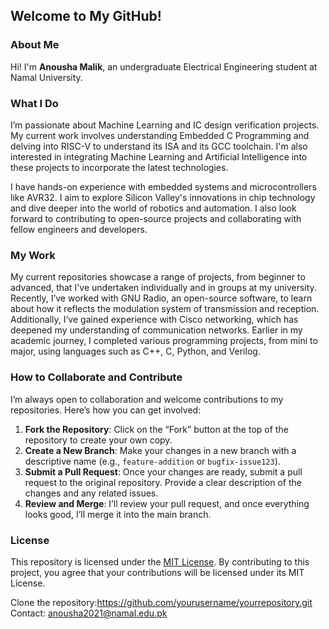 ## Welcome to My GitHub! 

### About Me

Hi! I'm **Anousha Malik**, an undergraduate Electrical Engineering student at Namal University.

### What I Do

I’m passionate about Machine Learning and IC design verification projects. My current work involves understanding Embedded C Programming and delving into RISC-V to understand its ISA and its GCC toolchain. I'm also interested in integrating Machine Learning and Artificial Intelligence into these projects to incorporate the latest technologies.

I have hands-on experience with embedded systems and microcontrollers like AVR32. I aim to explore Silicon Valley's innovations in chip technology and dive deeper into the world of robotics and automation. I also look forward to contributing to open-source projects and collaborating with fellow engineers and developers.

### My Work

My current repositories showcase a range of projects, from beginner to advanced, that I've undertaken individually and in groups at my university. Recently, I’ve worked with GNU Radio, an open-source software, to learn about how it reflects the modulation system of transmission and reception. Additionally, I’ve gained experience with Cisco networking, which has deepened my understanding of communication networks. Earlier in my academic journey, I completed various programming projects, from mini to major, using languages such as C++, C, Python, and Verilog.

### How to Collaborate and Contribute

I’m always open to collaboration and welcome contributions to my repositories. Here’s how you can get involved:

1. **Fork the Repository**: Click on the “Fork” button at the top of the repository to create your own copy.
2. **Create a New Branch**: Make your changes in a new branch with a descriptive name (e.g., `feature-addition` or `bugfix-issue123`).
3. **Submit a Pull Request**: Once your changes are ready, submit a pull request to the original repository. Provide a clear description of the changes and any related issues.
4. **Review and Merge**: I’ll review your pull request, and once everything looks good, I’ll merge it into the main branch.

### License

This repository is licensed under the [MIT License](https://choosealicense.com/licenses/mit/). By contributing to this project, you agree that your contributions will be licensed under its MIT License.

Clone the repository:https://github.com/yourusername/yourrepository.git
Contact: anousha2021@namal.edu.pk 
